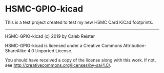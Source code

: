 # HSMC-GPIO-kicad

This is a test project created to test my new HSMC Card KiCad footprints.

-------------------------------------

HSMC-GPIO-kicad (c) 2019 by Caleb Reister

HSMC-GPIO-kicad is licensed under a
Creative Commons Attribution-ShareAlike 4.0 Unported License.

You should have received a copy of the license along with this
work. If not, see <http://creativecommons.org/licenses/by-sa/4.0/>.
